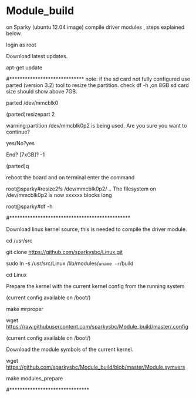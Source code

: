 # Module_build

on Sparky (ubuntu 12.04 image) compile driver modules , steps explained below.

login as root

Download latest updates.

apt-get update

#*****************************
note: if the sd card not fully configured use parted (version 3.2) tool to resize the partition.
check df -h ,on 8GB sd card size should show above 7GB.

parted /dev/mmcblk0

(parted)resizepart 2

warning:partition /dev/mmcblk0p2 is being used. Are you sure you want to continue?

yes/No?yes

End? [7xGB]? -1

(parted)q

reboot the board and on terminal enter the command

root@sparky#resize2fs /dev/mmcblk0p2/
..
The filesystem on /dev/mmcblk0p2 is now  xxxxxx blocks long

root@sparky#df -h

#***********************************************


Download linux kernel source, this is needed to compile the driver module.

cd /usr/src

git clone https://github.com/sparkysbc/Linux.git

sudo ln -s /usr/src/Linux /lib/modules/`uname -r`/build

cd Linux

Prepare the kernel with the current kernel config from the running system

(current config available on /boot/)

make mrproper 

wget https://raw.githubusercontent.com/sparkysbc/Module_build/master/.config

(current config available on /boot/)

Download the module symbols of the current kernel.

wget https://github.com/sparkysbc/Module_build/blob/master/Module.symvers

make modules_prepare

#*******************************                                                                          
